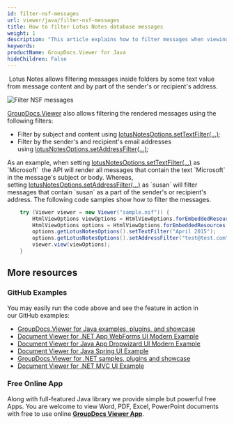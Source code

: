 ```yaml
---
id: filter-nsf-messages
url: viewer/java/filter-nsf-messages
title: How to filter Lotus Notes database messages
weight: 1
description: "This article explains how to filter messages when viewing Lotus Notes Files with GroupDocs.Viewer within your Java applications."
keywords: 
productName: GroupDocs.Viewer for Java
hideChildren: False
---
```

 Lotus Notes allows filtering messages inside folders by some text value from message content and by part of the sender's or recipient's address.

![Filter NSF messages](viewer/java/images/filter-nsf-messages/filter-nsf-messages.jpg)

[GroupDocs.Viewer](https://products.groupdocs.com/viewer) also allows filtering the rendered messages using the following filters:

* Filter by subject and content using [lotusNotesOptions.setTextFilter(...)](https://apireference.groupdocs.com/viewer/java/com.groupdocs.viewer.options/LotusNotesOptions#setTextFilter(java.lang.String))*;*
* Filter by the sender's and recipient's email addresses using [lotusNotesOptions.setAddressFilter(...)](https://apireference.groupdocs.com/viewer/java/com.groupdocs.viewer.options/LotusNotesOptions#setAddressFilter(java.lang.String))*;*

As an example, when setting [lotusNotesOptions.setTextFilter(...)](https://apireference.groupdocs.com/viewer/java/com.groupdocs.viewer.options/LotusNotesOptions#setTextFilter(java.lang.String)) as `Microsoft`  the API will render all messages that contain the text `Microsoft` in the message's subject or body. 
Whereas, setting [lotusNotesOptions.setAddressFilter(...)](https://apireference.groupdocs.com/viewer/java/com.groupdocs.viewer.options/LotusNotesOptions#setAddressFilter(java.lang.String)) as `susan` will filter messages that contain `susan` as a part of the sender's or recipient's address. The following code samples show how to filter the messages.

```java
    try (Viewer viewer = new Viewer("sample.nsf")) {
        HtmlViewOptions viewOptions = HtmlViewOptions.forEmbeddedResources();
        HtmlViewOptions options = HtmlViewOptions.forEmbeddedResources(pageFilePathFormat);
        options.getLotusNotesOptions().setTextFilter("April 2015");
        options.getLotusNotesOptions().setAddressFilter("test@test.com");
        viewer.view(viewOptions);
    }
```

## More resources

### GitHub Examples
You may easily run the code above and see the feature in action in our GitHub examples:
*   [GroupDocs.Viewer for Java examples, plugins, and showcase](https://github.com/groupdocs-viewer/GroupDocs.Viewer-for-Java)
*   [Document Viewer for .NET App WebForms UI Modern Example](https://github.com/groupdocs-viewer/GroupDocs.Viewer-for-.NET-WebForms)
*   [Document Viewer for Java App Dropwizard UI Modern Example](https://github.com/groupdocs-viewer/GroupDocs.Viewer-for-Java-Dropwizard)
*   [Document Viewer for Java Spring UI Example](https://github.com/groupdocs-viewer/GroupDocs.Viewer-for-Java-Spring)
*   [GroupDocs.Viewer for .NET samples, plugins and showcase](https://github.com/groupdocs-viewer/GroupDocs.Viewer-for-.NET)
*   [Document Viewer for .NET MVC UI Example](https://github.com/groupdocs-viewer/GroupDocs.Viewer-for-Java-MVC)

### Free Online App
Along with full-featured Java library we provide simple but powerful free Apps.
You are welcome to view Word, PDF, Excel, PowerPoint documents with free to use online **[GroupDocs Viewer App](https://products.groupdocs.app/viewer)**.